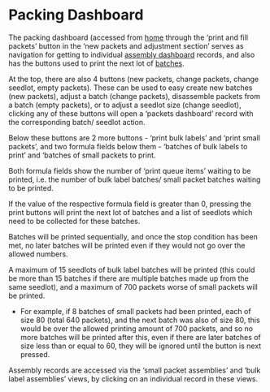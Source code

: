 # Packing Dashboard

The packing dashboard (accessed from [home](home.md) through the ‘print and fill packets’ button in the ‘new packets and adjustment section’ serves as navigation for getting to individual [assembly dashboard](assemblyDash.md) records, and also has the buttons used to print the next lot of [batches](batches.md).

At the top, there are also 4 buttons (new packets, change packets, change seedlot, empty packets). These can be used to easy create new batches (new packets), adjust a batch (change packets), disassemble packets from a batch (empty packets), or to adjust a seedlot size (change seedlot), clicking any of these buttons will open a ‘packets dashboard’ record with the corresponding batch/ seedlot action.

Below these buttons are 2 more buttons - ‘print bulk labels’ and ‘print small packets’, and two formula fields below them - ‘batches of bulk labels to print’ and ‘batches of small packets to print.

Both formula fields show the number of ‘print queue items’ waiting to be printed, i.e. the number of bulk label batches/ small packet batches waiting to be printed.

If the value of the respective formula field is greater than 0, pressing the print buttons will print the next lot of batches and a list of seedlots which need to be collected for these batches.

Batches will be printed sequentially, and once the stop condition has been met, no later batches will be printed even if they would not go over the allowed numbers.

A maximum of 15 seedlots of bulk label batches will be printed (this could be more than 15 batches if there are multiple batches made up from the same seedlot), and a maximum of 700 packets worse of small packets will be printed.

- For example, if 8 batches of small packets had been printed, each of size 80 (total 640 packets), and the next batch was also of size 80, this would be over the allowed printing amount of 700 packets, and so no more batches will be printed after this, even if there are later batches of size less than or equal to 60, they will be ignored until the button is next pressed.

Assembly records are accessed via the ‘small packet assemblies’ and ‘bulk label assemblies’ views, by clicking on an individual record in these views.
